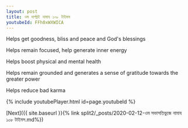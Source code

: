 ```yaml
---
layout: post
title: ওম দার্পঘ্নই নামায ১০৮ টাইমস
youtubeId: FFh0xWXWICA
---
```

 
 
Helps get goodness, bliss and peace and God's blessings
 
Helps remain focused, help generate inner energy 
 
Helps boost physical and mental health 
 
Helps remain grounded and generates a sense of gratitude towards the greater power 
 
Helps reduce bad karma
 
 
 
 


{% include youtubePlayer.html id=page.youtubeId %}
 
[Next]({{ site.baseurl }}{% link  split2/_posts/2020-02-12-ওম সভাসতিভুজে নামায ১০৮ টাইমস.md%})
 

